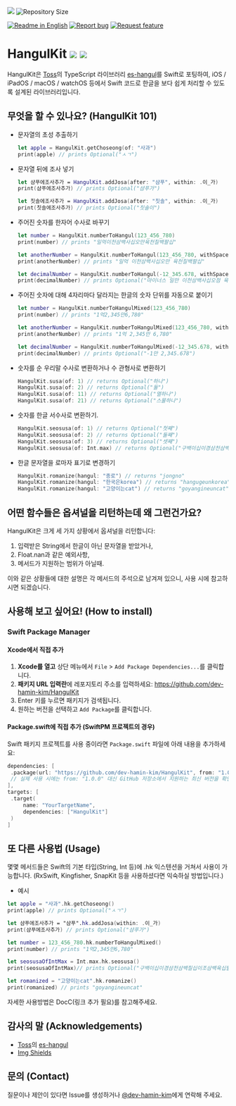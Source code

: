 <!--배지-->
![][license-shield] ![Repository Size][repository-size-shield]

<!--프로젝트 대문 이미지-->

<!--프로젝트 버튼-->
 [![Readme in English][readme-eng-shield]][readme-eng-url] [![Report bug][report-bug-shield]][report-bug-url] [![Request feature][request-feature-shield]][request-feature-url]


<!--Url for Badges-->
[license-shield]: https://img.shields.io/github/license/dev-hamin-kim/HangulKit?labelColor=D8D8D8&color=04B4AE
[repository-size-shield]: https://img.shields.io/github/repo-size/dev-hamin-kim/HangulKit?labelColor=D8D8D8&color=BE81F7

<!--Url for Buttons-->
[readme-eng-shield]: https://img.shields.io/badge/-readme%20in%20English-2E2E2E?style=for-the-badge

[report-bug-shield]: https://img.shields.io/badge/-%F0%9F%90%9E%20report%20bug-F5A9A9?style=for-the-badge
[report-bug-url]: https://github.com/dev-hamin-kim/HangulKit/issues

[request-feature-shield]: https://img.shields.io/badge/-%E2%9C%A8%20request%20feature-A9D0F5?style=for-the-badge
[request-feature-url]: https://github.com/dev-hamin-kim/HangulKit/issues

<!--URLS-->
[license-url]: LICENSE
[readme-eng-url]: /README_en.md

# HangulKit [![](https://img.shields.io/endpoint?url=https%3A%2F%2Fswiftpackageindex.com%2Fapi%2Fpackages%2Fdev-hamin-kim%2FHangulKit%2Fbadge%3Ftype%3Dswift-versions)](https://swiftpackageindex.com/dev-hamin-kim/HangulKit) [![](https://img.shields.io/endpoint?url=https%3A%2F%2Fswiftpackageindex.com%2Fapi%2Fpackages%2Fdev-hamin-kim%2FHangulKit%2Fbadge%3Ftype%3Dplatforms)](https://swiftpackageindex.com/dev-hamin-kim/HangulKit)

HangulKit은 [Toss](https://github.com/toss)의 TypeScript 라이브러리 [es-hangul](https://github.com/toss/es-hangul)를 Swift로 포팅하여,
iOS / iPadOS / macOS / watchOS 등에서 Swift 코드로 한글을 보다 쉽게 처리할 수 있도록 설계된 라이브러리입니다.  

## 무엇을 할 수 있나요? (HangulKit 101)

- 문자열의 초성 추출하기
  ```swift
  let apple = HangulKit.getChoseong(of: "사과")
  print(apple) // prints Optional("ㅅㄱ")
  ```
  
- 문자열 뒤에 조사 넣기
  ```swift
  let 샴푸에조사추가 = HangulKit.addJosa(after: "샴푸", within: .이_가)
  print(샴푸에조사추가) // prints Optional("샴푸가")
  
  let 칫솔에조사추가 = HangulKit.addJosa(after: "칫솔", within: .이_가)
  print(칫솔에조사추가) // prints Optional("칫솔이")
  ```
  
- 주어진 숫자를 한자어 수사로 바꾸기
  ```swift
  let number = HangulKit.numberToHangul(123_456_780)
  print(number) // prints "일억이천삼백사십오만육천칠백팔십"

  let anotherNumber = HangulKit.numberToHangul(123_456_780, withSpace: true)
  print(anotherNumber) // prints "일억 이천삼백사십오만 육천칠백팔십"

  let decimalNumber = HangulKit.numberToHangul(-12_345.678, withSpace: true)
  print(decimalNumber) // prints Optional("마이너스 일만 이천삼백사십오점 육칠팔")
  ```
  
- 주어진 숫자에 대해 4자리마다 달라지는 한글의 숫자 단위를 자동으로 붙이기 
  ```swift
  let number = HangulKit.numberToHangulMixed(123_456_780)
  print(number) // prints "1억2,345만6,780"

  let anotherNumber = HangulKit.numberToHangulMixed(123_456_780, withSpace: true)
  print(anotherNumber) // prints "1억 2,345만 6,780"

  let decimalNumber = HangulKit.numberToHangulMixed(-12_345.678, withSpace: true)
  print(decimalNumber) // prints Optional("-1만 2,345.678")
  ```

- 숫자를 순 우리말 수사로 변환하거나 수 관형사로 변환하기
  ```swift
  HangulKit.susa(of: 1) // returns Optional("하나")
  HangulKit.susa(of: 2) // returns Optional("둘")
  HangulKit.susa(of: 11) // returns Optional("열하나")
  HangulKit.susa(of: 21) // returns Optional("스물하나")
  ```
  
- 숫자를 한글 서수사로 변환하기.
  ```swift
  HangulKit.seosusa(of: 1) // returns Optional("첫째")
  HangulKit.seosusa(of: 2) // returns Optional("둘째")
  HangulKit.seosusa(of: 3) // returns Optional("셋째")
  HangulKit.seosusa(of: Int.max) // returns Optional("구백이십이경삼천삼백칠십이조삼백육십팔억오천사백칠십칠만오천팔백칠째")
  ```

- 한글 문자열을 로마자 표기로 변경하기
  ```swift
  HangulKit.romanize(hangul: "종로") // returns "jongno"
  HangulKit.romanize(hangul: "한국은korea") // returns "hangugeunkorea"
  HangulKit.romanize(hangul: "고양이는cat") // returns "goyangineuncat"
  ```
<!-- 그 외에도 많은 기능이 있으며, 여기에 Docc 링크 추가?-->

## 어떤 함수들은 옵셔널을 리턴하는데 왜 그런건가요?

HangulKit은 크게 세 가지 상황에서 옵셔널을 리턴합니다:
1. 입력받은 String에서 한글이 아닌 문자열을 받았거나,
2. Float.nan과 같은 예외사항,
3. 메서드가 지원하는 범위가 아닐때.

이와 같은 상황들에 대한 설명은 각 메서드의 주석으로 남겨져 있으니, 사용 시에 참고하시면 되겠습니다.

## 사용해 보고 싶어요! (How to install)

### Swift Package Manager

#### Xcode에서 직접 추가

1. **Xcode를 열고** 상단 메뉴에서 `File` > `Add Package Dependencies...`를 클릭합니다.
2. **패키지 URL 입력란**에 레포지토리 주소를 입력하세요: https://github.com/dev-hamin-kim/HangulKit
3. Enter 키를 누르면 패키지가 검색됩니다.
4. 원하는 버전을 선택하고 `Add Package`를 클릭합니다.

#### Package.swift에 직접 추가 (SwiftPM 프로젝트의 경우)

Swift 패키지 프로젝트를 사용 중이라면 `Package.swift` 파일에 아래 내용을 추가하세요:

```swift
dependencies: [
 .package(url: "https://github.com/dev-hamin-kim/HangulKit", from: "1.0.0")
 // 실제 사용 시에는 from: "1.0.0" 대신 GitHub 저장소에서 지원하는 최신 버전을 확인하여 지정하세요.
],
targets: [
 .target(
     name: "YourTargetName",
     dependencies: ["HangulKit"]
 )
]
```

## 또 다른 사용법 (Usage)
몇몇 메서드들은 Swift의 기본 타입(String, Int 등)에 .hk 익스텐션을 거쳐서 사용이 가능합니다.
(RxSwift, Kingfisher, SnapKit 등을 사용하셨다면 익숙하실 방법입니다.)

- 예시
```swift
let apple = "사과".hk.getChoseong()
print(apple) // prints Optional("ㅅㄱ")

let 샴푸에조사추가 = "샴푸".hk.addJosa(within: .이_가)
print(샴푸에조사추가) // prints Optional("샴푸가")

let number = 123_456_780.hk.numberToHangulMixed()
print(number) // prints "1억2,345만6,780"

let seosusaOfIntMax = Int.max.hk.seosusa()
print(seosusaOfIntMax)// prints Optional("구백이십이경삼천삼백칠십이조삼백육십팔억오천사백칠십칠만오천팔백칠째")

let romanized = "고양이는cat".hk.romanize()
print(romanized) // prints "goyangineuncat"

```

자세한 사용방법은 DocC(링크 추가 필요)를 참고해주세요.

## 감사의 말 (Acknowledgements)

- [Toss](https://github.com/toss)의 [es-hangul](https://github.com/toss/es-hangul)
- [Img Shields](https://shields.io/)

## 문의 (Contact)

질문이나 제안이 있다면 Issue를 생성하거나 [@dev-hamin-kim](https://github.com/dev-hamin-kim)에게 연락해 주세요.
